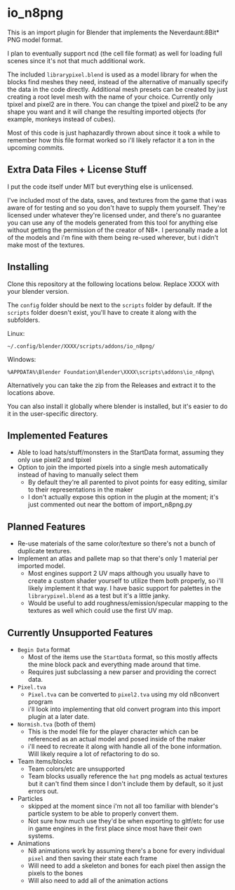 # io_n8png

This is an import plugin for Blender that implements the Neverdaunt:8Bit* PNG model format.

I plan to eventually support ncd (the cell file format) as well for loading full scenes since it's not that much additional work.

The included `librarypixel.blend` is used as a model library for when the blocks find meshes they need, instead of the alternative of manually specify the data in the code directly. Additional mesh presets can be created by just creating a root level mesh with the name of your choice. Currently only tpixel and pixel2 are in there. You can change the tpixel and pixel2 to be any shape you want and it will change the resulting imported objects (for example, monkeys instead of cubes).

Most of this code is just haphazardly thrown about since it took a while to remember how this file format worked so i'll likely refactor it a ton in the upcoming commits.

## Extra Data Files + License Stuff

I put the code itself under MIT but everything else is unlicensed.

I've included most of the data, saves, and textures from the game that i was aware of for testing and so you don't have to supply them yourself. They're licensed under whatever they're licensed under, and there's no guarantee you can use any of the models generated from this tool for anything else without getting the permission of the creator of N8*. I personally made a lot of the models and i'm fine with them being re-used wherever, but i didn't make most of the textures.

## Installing

Clone this repository at the following locations below. Replace XXXX with your blender version.

The `config` folder should be next to the `scripts` folder by default. If the `scripts` folder doesn't exist, you'll have to create it along with the subfolders.

Linux:
```
~/.config/blender/XXXX/scripts/addons/io_n8png/
```

Windows:
```
%APPDATA%\Blender Foundation\Blender\XXXX\scripts\addons\io_n8png\
```

Alternatively you can take the zip from the Releases and extract it to the locations above.

You can also install it globally where blender is installed, but it's easier to do it in the user-specific directory.


## Implemented Features

* Able to load hats/stuff/monsters in the StartData format, assuming they only use pixel2 and tpixel
* Option to join the imported pixels into a single mesh automatically instead of having to manually select them
    * By default they're all parented to pivot points for easy editing, similar to their representations in the maker
    * I don't actually expose this option in the plugin at the moment; it's just commented out near the bottom of import_n8png.py

## Planned Features

* Re-use materials of the same color/texture so there's not a bunch of duplicate textures.
* Implement an atlas and pallete map so that there's only 1 material per imported model.
    * Most engines support 2 UV maps although you usually have to create a custom shader yourself to utilize them both properly, so i'll likely implement it that way. I have basic support for palettes in the `librarypixel.blend` as a test but it's a little janky.
    * Would be useful to add roughness/emission/specular mapping to the textures as well which could use the first UV map.

## Currently Unsupported Features

* `Begin Data` format
    * Most of the items use the `StartData` format, so this mostly affects the mine block pack and everything made around that time.
    * Requires just subclassing a new parser and providing the correct data.
* `Pixel.tva` 
    * `Pixel.tva` can be converted to `pixel2.tva` using my old n8convert program
    * i'll look into implementing that old convert program into this import plugin at a later date.
* `Normish.tva` (both of them)
    * This is the model file for the player character which can be referenced as an actual model and posed inside of the maker
    * i'll need to recreate it along with handle all of the bone information. Will likely require a lot of refactoring to do so.
* Team items/blocks
    * Team colors/etc are unsupported
    * Team blocks usually reference the `hat` png models as actual textures but it can't find them since I don't include them by default, so it just errors out.
* Particles
    * skipped at the moment since i'm not all too familiar with blender's particle system to be able to properly convert them.
    * Not sure how much use they'd be when exporting to gltf/etc for use in game engines in the first place since most have their own systems.
* Animations
    * N8 animations work by assuming there's a bone for every individual `pixel` and then saving their state each frame
    * Will need to add a skeleton and bones for each pixel then assign the pixels to the bones
    * Will also need to add all of the animation actions